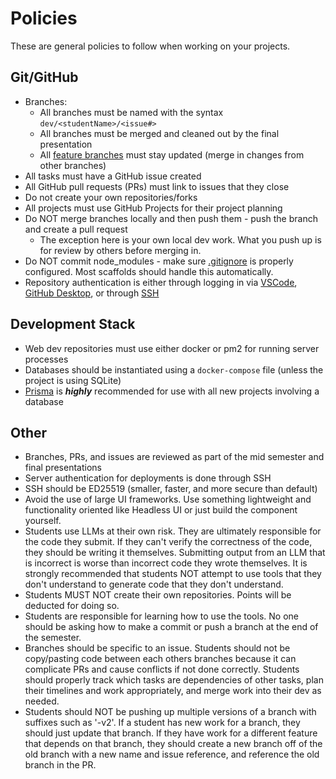 # Policies

These are general policies to follow when working on your projects.

## Git/GitHub

- Branches:
  - All branches must be named with the syntax `dev/<studentName>/<issue#>`
  - All branches must be merged and cleaned out by the final presentation
  - All [feature branches](https://www.optimizely.com/optimization-glossary/feature-branch/) must stay updated (merge in changes from other branches)
- All tasks must have a GitHub issue created
- All GitHub pull requests (PRs) must link to issues that they close
- Do not create your own repositories/forks
- All projects must use GitHub Projects for their project planning
- Do NOT merge branches locally and then push them - push the branch and create a pull request
  - The exception here is your own local dev work. What you push up is for review by others before merging in.
- Do NOT commit node_modules - make sure [.gitignore](https://git-scm.com/docs/gitignore) is properly configured. Most scaffolds should handle this automatically.
- Repository authentication is either through logging in via [VSCode](https://code.visualstudio.com), [GitHub Desktop](https://desktop.github.com), or through [SSH](https://docs.github.com/en/authentication/connecting-to-github-with-ssh)

## Development Stack

- Web dev repositories must use either docker or pm2 for running server processes
- Databases should be instantiated using a `docker-compose` file (unless the project is using SQLite)
- [Prisma](https://www.prisma.io) is **_highly_** recommended for use with all new projects involving a database

## Other

- Branches, PRs, and issues are reviewed as part of the mid semester and final presentations
- Server authentication for deployments is done through SSH
- SSH should be ED25519 (smaller, faster, and more secure than default)
- Avoid the use of large UI frameworks. Use something lightweight and functionality oriented like Headless UI or just build the component yourself.
- Students use LLMs at their own risk. They are ultimately responsible for the code they submit. If they can't verify the correctness of the code, they should be writing it themselves. Submitting output from an LLM that is incorrect is worse than incorrect code they wrote themselves. It is strongly recommended that students NOT attempt to use tools that they don't understand to generate code that they don't understand.
- Students MUST NOT create their own repositories. Points will be deducted for doing so.
- Students are responsible for learning how to use the tools. No one should be asking how to make a commit or push a branch at the end of the semester.
- Branches should be specific to an issue. Students should not be copy/pasting code between each others branches because it can complicate PRs and cause conflicts if not done correctly. Students should properly track which tasks are dependencies of other tasks, plan their timelines and work appropriately, and merge work into their dev as needed.
- Students should NOT be pushing up multiple versions of a branch with suffixes such as '-v2'. If a student has new work for a branch, they should just update that branch. If they have work for a different feature that depends on that branch, they should create a new branch off of the old branch with a new name and issue reference, and reference the old branch in the PR.

